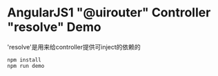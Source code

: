 AngularJS1 "@uirouter" Controller "resolve" Demo
================================================

'resolve'是用来给controller提供可inject的依赖的

```
npm install
npm run demo
```
